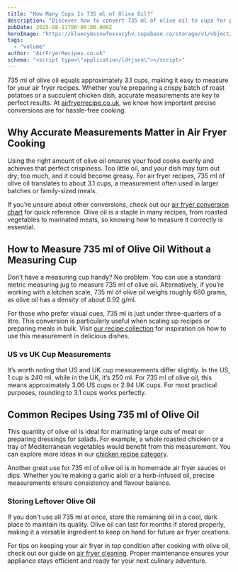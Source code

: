 ```yaml
---
title: "How Many Cups Is 735 ml of Olive Oil?"
description: "Discover how to convert 735 ml of olive oil to cups for perfect air fryer recipes every time. Get accurate measurements now!"
pubDate: 2025-08-11T00:00:00.000Z
heroImage: "https://klueoymssxwfnxsvcyhv.supabase.co/storage/v1/object/public/md/how-many-cups-is-735-ml-of-olive-oil-a3c9ec19.webp"
tags:
  - "volume"
author: "AirFryerRecipes.co.uk"
schema: "<script type=\"application/ld+json\"></script>"
---
```


<p>735 ml of olive oil equals approximately 3.1 cups, making it easy to measure for your air fryer recipes. Whether you’re preparing a crispy batch of roast potatoes or a succulent chicken dish, accurate measurements are key to perfect results. At <a href=https://www.airfryerrecipe.co.uk>airfryerrecipe.co.uk</a>, we know how important precise conversions are for hassle-free cooking.</p>

<h2>Why Accurate Measurements Matter in Air Fryer Cooking</h2>
<p>Using the right amount of olive oil ensures your food cooks evenly and achieves that perfect crispiness. Too little oil, and your dish may turn out dry; too much, and it could become greasy. For air fryer recipes, 735 ml of olive oil translates to about 3.1 cups, a measurement often used in larger batches or family-sized meals.</p>
<p>If you’re unsure about other conversions, check out our <a href=https://www.airfryerrecipe.co.uk/air-fryer-conversion-chart>air fryer conversion chart</a> for quick reference. Olive oil is a staple in many recipes, from roasted vegetables to marinated meats, so knowing how to measure it correctly is essential.</p>

<h2>How to Measure 735 ml of Olive Oil Without a Measuring Cup</h2>
<p>Don’t have a measuring cup handy? No problem. You can use a standard metric measuring jug to measure 735 ml of olive oil. Alternatively, if you’re working with a kitchen scale, 735 ml of olive oil weighs roughly 680 grams, as olive oil has a density of about 0.92 g/ml.</p>
<p>For those who prefer visual cues, 735 ml is just under three-quarters of a litre. This conversion is particularly useful when scaling up recipes or preparing meals in bulk. Visit <a href=https://www.airfryerrecipe.co.uk/recipes>our recipe collection</a> for inspiration on how to use this measurement in delicious dishes.</p>

<h3>US vs UK Cup Measurements</h3>
<p>It’s worth noting that US and UK cup measurements differ slightly. In the US, 1 cup is 240 ml, while in the UK, it’s 250 ml. For 735 ml of olive oil, this means approximately 3.06 US cups or 2.94 UK cups. For most practical purposes, rounding to 3.1 cups works perfectly.</p>

<h2>Common Recipes Using 735 ml of Olive Oil</h2>
<p>This quantity of olive oil is ideal for marinating large cuts of meat or preparing dressings for salads. For example, a whole roasted chicken or a tray of Mediterranean vegetables would benefit from this measurement. You can explore more ideas in our <a href=https://www.airfryerrecipe.co.uk/recipe-category/chicken>chicken recipe category</a>.</p>
<p>Another great use for 735 ml of olive oil is in homemade air fryer sauces or dips. Whether you’re making a garlic aioli or a herb-infused oil, precise measurements ensure consistency and flavour balance.</p>

<h3>Storing Leftover Olive Oil</h3>
<p>If you don’t use all 735 ml at once, store the remaining oil in a cool, dark place to maintain its quality. Olive oil can last for months if stored properly, making it a versatile ingredient to keep on hand for future air fryer creations.</p>

<p>For tips on keeping your air fryer in top condition after cooking with olive oil, check out our guide on <a href=https://www.airfryerrecipe.co.uk/air-fryer-cleaner>air fryer cleaning</a>. Proper maintenance ensures your appliance stays efficient and ready for your next culinary adventure.</p>